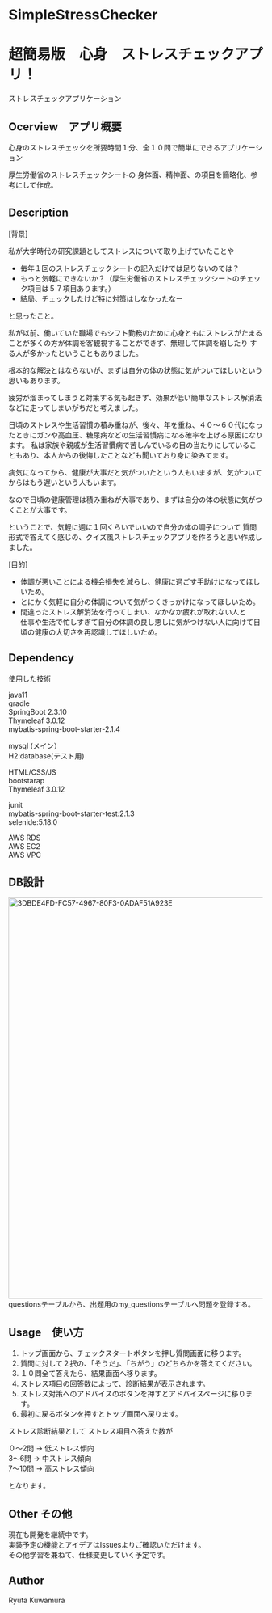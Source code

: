 # SimpleStressChecker  
# 超簡易版　心身　ストレスチェックアプリ！
ストレスチェックアプリケーション


## Ocerview　アプリ概要
心身のストレスチェックを所要時間１分、全１０問で簡単にできるアプリケーション

厚生労働省のストレスチェックシートの
身体面、精神面、の項目を簡略化、参考にして作成。

## Description　

[背景]

私が大学時代の研究課題としてストレスについて取り上げていたことや

* 毎年１回のストレスチェックシートの記入だけでは足りないのでは？
* もっと気軽にできないか？（厚生労働省のストレスチェックシートのチェック項目は５７項目あります。）
* 結局、チェックしたけど特に対策はしなかったなー

と思ったこと。

私が以前、働いていた職場でもシフト勤務のために心身ともにストレスがたまることが多くの方が体調を客観視することができず、無理して体調を崩したり
する人が多かったということもありました。

根本的な解決とはならないが、まずは自分の体の状態に気がついてほしいという思いもあります。


疲労が溜まってしまうと対策する気も起きず、効果が低い簡単なストレス解消法などに走ってしまいがちだと考えました。


日頃のストレスや生活習慣の積み重ねが、後々、年を重ね、４０〜６０代になったときにガンや高血圧、糖尿病などの生活習慣病になる確率を上げる原因になります。
私は家族や親戚が生活習慣病で苦しんでいるの目の当たりにしていることもあり、本人からの後悔したことなども聞いており身に染みてます。


病気になってから、健康が大事だと気がついたという人もいますが、気がついてからはもう遅いという人もいます。


なので日頃の健康管理は積み重ねが大事であり、まずは自分の体の状態に気がつくことが大事です。


ということで、気軽に週に１回くらいでいいので自分の体の調子について
質問形式で答えてく感じの、クイズ風ストレスチェックアプリを作ろうと思い作成しました。


[目的]

* 体調が悪いことによる機会損失を減らし、健康に過ごす手助けになってほしいため。
* とにかく気軽に自分の体調について気がつくきっかけになってほしいため。
* 間違ったストレス解消法を行ってしまい、なかなか疲れが取れない人と  
 仕事や生活で忙しすぎて自分の体調の良し悪しに気がつけない人に向けて日頃の健康の大切さを再認識してほしいため。

## Dependency

使用した技術

java11  
gradle  
SpringBoot 2.3.10     
Thymeleaf 3.0.12  
mybatis-spring-boot-starter-2.1.4   

mysql (メイン）  
H2:database(テスト用)

HTML/CSS/JS  
bootstarap  
Thymeleaf 3.0.12

junit  
mybatis-spring-boot-starter-test:2.1.3  
selenide:5.18.0  

AWS RDS  
AWS EC2  
AWS VPC  

## DB設計
<img width="794" alt="3DBDE4FD-FC57-4967-80F3-0ADAF51A923E" src="https://user-images.githubusercontent.com/72501478/118435436-ec369e80-b719-11eb-9992-73c425d62186.png">  
questionsテーブルから、出題用のmy_questionsテーブルへ問題を登録する。


## Usage　使い方

1. トップ画面から、チェックスタートボタンを押し質問画面に移ります。
2. 質問に対して２択の、「そうだ」、「ちがう」のどちらかを答えてください。
3. １０問全て答えたら、結果画面へ移ります。
4. ストレス項目の回答数によって、診断結果が表示されます。
5. ストレス対策へのアドバイスのボタンを押すとアドバイスページに移ります。
6. 最初に戻るボタンを押すとトップ画面へ戻ります。

  ストレス診断結果として
  ストレス項目へ答えた数が

  ０〜2問 → 低ストレス傾向  
  3〜6問 → 中ストレス傾向  
  7〜10問 → 高ストレス傾向  

となります。

## Other その他  
現在も開発を継続中です。  
実装予定の機能とアイデアはIssuesよりご確認いただけます。  
その他学習を兼ねて、仕様変更していく予定です。

## Author
Ryuta Kuwamura

